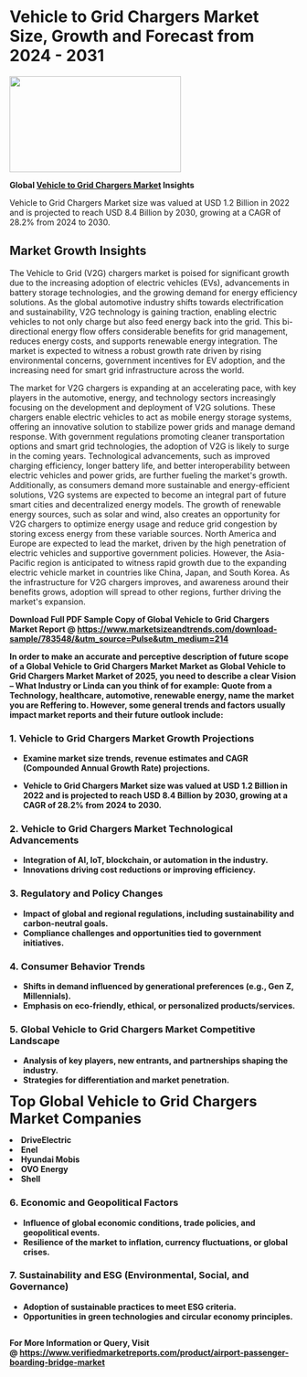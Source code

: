 <H1>Vehicle to Grid Chargers Market Size, Growth and Forecast from 2024 - 2031</H1><img class="aligncenter size-medium wp-image-584254" src="https://thirdeyenews.in/wp-content/uploads/2024/09/Global-Market-Research-300x168.jpeg" alt="" width="300" height="168" /><p><strong>Global&nbsp;<a href="https://www.marketsizeandtrends.com/download-sample/783548/&amp;utm_source=Pulse&amp;utm_medium=214">Vehicle to Grid Chargers Market</a> Insights</strong></p><p>Vehicle to Grid Chargers Market size was valued at USD 1.2 Billion in 2022 and is projected to reach USD 8.4 Billion by 2030, growing at a CAGR of 28.2% from 2024 to 2030.</p><p><h2>Market Growth Insights</h2> <p>The Vehicle to Grid (V2G) chargers market is poised for significant growth due to the increasing adoption of electric vehicles (EVs), advancements in battery storage technologies, and the growing demand for energy efficiency solutions. As the global automotive industry shifts towards electrification and sustainability, V2G technology is gaining traction, enabling electric vehicles to not only charge but also feed energy back into the grid. This bi-directional energy flow offers considerable benefits for grid management, reduces energy costs, and supports renewable energy integration. The market is expected to witness a robust growth rate driven by rising environmental concerns, government incentives for EV adoption, and the increasing need for smart grid infrastructure across the world.</p> <p><strong></strong></p> <p>The market for V2G chargers is expanding at an accelerating pace, with key players in the automotive, energy, and technology sectors increasingly focusing on the development and deployment of V2G solutions. These chargers enable electric vehicles to act as mobile energy storage systems, offering an innovative solution to stabilize power grids and manage demand response. With government regulations promoting cleaner transportation options and smart grid technologies, the adoption of V2G is likely to surge in the coming years. Technological advancements, such as improved charging efficiency, longer battery life, and better interoperability between electric vehicles and power grids, are further fueling the market's growth. Additionally, as consumers demand more sustainable and energy-efficient solutions, V2G systems are expected to become an integral part of future smart cities and decentralized energy models. The growth of renewable energy sources, such as solar and wind, also creates an opportunity for V2G chargers to optimize energy usage and reduce grid congestion by storing excess energy from these variable sources. North America and Europe are expected to lead the market, driven by the high penetration of electric vehicles and supportive government policies. However, the Asia-Pacific region is anticipated to witness rapid growth due to the expanding electric vehicle market in countries like China, Japan, and South Korea. As the infrastructure for V2G chargers improves, and awareness around their benefits grows, adoption will spread to other regions, further driving the market's expansion.</p> <p><strong></p><p><span class=""><strong>Download Full PDF Sample Copy of Global Vehicle to Grid Chargers Market Report</strong> @ <a href="https://www.marketsizeandtrends.com/download-sample/783548/&amp;utm_source=Pulse&amp;utm_medium=214" target="_blank">https://www.marketsizeandtrends.com/download-sample/783548/&amp;utm_source=Pulse&amp;utm_medium=214</a></span></p><p>In order to make an accurate and perceptive description of future scope of a Global&nbsp;Vehicle to Grid Chargers Market Market as Global&nbsp;Vehicle to Grid Chargers Market Market of 2025, you need to describe a clear Vision &ndash; What Industry or Linda can you think of for example: Quote from a Technology, healthcare, automotive, renewable energy, name the market you are Reffering to. However, some general trends and factors usually impact market reports and their future outlook include:</p><h3>1.&nbsp;<strong>Vehicle to Grid Chargers Market Growth Projections</strong></h3><ul><li>Examine market size trends, revenue estimates and CAGR (Compounded Annual Growth Rate) projections.</li><li><p>Vehicle to Grid Chargers Market size was valued at USD 1.2 Billion in 2022 and is projected to reach USD 8.4 Billion by 2030, growing at a CAGR of 28.2% from 2024 to 2030.</p></li></ul><h3>2.&nbsp;<strong>Vehicle to Grid Chargers Market Technological Advancements</strong></h3><ul><li>Integration of AI, IoT, blockchain, or automation in the industry.</li><li>Innovations driving cost reductions or improving efficiency.</li></ul><h3>3.&nbsp;<strong>Regulatory and Policy Changes</strong></h3><ul><li>Impact of global and regional regulations, including sustainability and carbon-neutral goals.</li><li>Compliance challenges and opportunities tied to government initiatives.</li></ul><h3>4.&nbsp;<strong>Consumer Behavior Trends</strong></h3><ul><li>Shifts in demand influenced by generational preferences (e.g., Gen Z, Millennials).</li><li>Emphasis on eco-friendly, ethical, or personalized products/services.</li></ul><h3>5.&nbsp;<strong>Global Vehicle to Grid Chargers Market Competitive Landscape</strong></h3><ul><li>Analysis of key players, new entrants, and partnerships shaping the industry.</li><li>Strategies for differentiation and market penetration.</li></ul><p data-pm-slice="1 1 []"><span style="color: inherit; font-family: inherit; font-size: 25px;">Top Global Vehicle to Grid Chargers Market Companies</span></p><div class="" data-test-id=""><p><li>DriveElectric</li><li> Enel</li><li> Hyundai Mobis</li><li> OVO Energy</li><li> Shell</li></p></div><h3>6.&nbsp;<strong>Economic and Geopolitical Factors</strong></h3><ul><li>Influence of global economic conditions, trade policies, and geopolitical events.</li><li>Resilience of the market to inflation, currency fluctuations, or global crises.</li></ul><h3>7.&nbsp;<strong>Sustainability and ESG (Environmental, Social, and Governance)</strong></h3><ul><li>Adoption of sustainable practices to meet ESG criteria.</li><li>Opportunities in green technologies and circular economy principles.</li></ul><h2><strong style="font-size: 14px;">For More Information or Query, Visit @&nbsp;</strong><a style="background-color: #ffffff; font-size: 14px;" href="https://www.marketsizeandtrends.com/report/vehicle-to-grid-chargers-market/" target="_blank">https://www.verifiedmarketreports.com/product/airport-passenger-boarding-bridge-market</a></h2>
